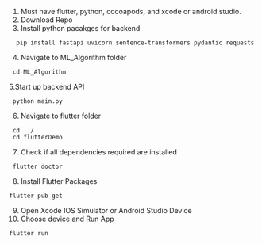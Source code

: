 1. Must have flutter, python, cocoapods, and xcode or android studio.
2. Download Repo
3. Install python pacakges for backend
```
  pip install fastapi uvicorn sentence-transformers pydantic requests
```
4. Navigate to ML_Algorithm folder
```
 cd ML_Algorithm
```
5.Start up backend API 
```
 python main.py
```
6. Navigate to flutter folder
```
 cd ../
 cd flutterDemo
```
7. Check if all dependencies required are installed
```
 flutter doctor
```
8. Install Flutter Packages
 ```
 flutter pub get
 ```
9. Open Xcode IOS Simulator or Android Studio Device
10. Choose device and Run App 
 ```
 flutter run
 ```
